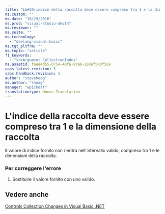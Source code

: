 ```yaml
---
title: "L&#39;indice della raccolta deve essere compreso tra 1 e la dimensione della raccolta | Microsoft Docs"
ms.custom: ""
ms.date: "10/29/2016"
ms.prod: "visual-studio-dev14"
ms.reviewer: ""
ms.suite: ""
ms.technology: 
  - "devlang-visual-basic"
ms.tgt_pltfrm: ""
ms.topic: "article"
f1_keywords: 
  - "vbrArgument_CollectionIndex"
ms.assetid: feee4d55-0754-40fe-9ce9-288ef543f569
caps.latest.revision: 5
caps.handback.revision: 5
author: "stevehoag"
ms.author: "shoag"
manager: "wpickett"
translationtype: Human Translation
---
```

# L&#39;indice della raccolta deve essere compreso tra 1 e la dimensione della raccolta
Il valore di indice fornito non rientra nell'intervallo valido, compreso tra 1 e le dimensioni della raccolta.  
  
### Per correggere l'errore  
  
1.  Sostituire il valore fornito con uno valido.  
  
## Vedere anche  
 [Controls Collection Changes in Visual Basic .NET](http://msdn.microsoft.com/it-it/8eb5b458-8b39-4d79-9c97-2b29c527afa5)